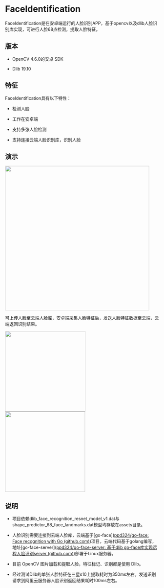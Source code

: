 # FaceIdentification

FaceIdentification是在安卓端运行的人脸识别APP，基于opencv以及dlib人脸识别库实现，可进行人脸68点检测，提取人脸特征。

## 版本

- OpenCV 4.6.0的安卓 SDK

- Dlib 19.10 

## 特征

FaceIdentification具有以下特性：

- 检测人脸

- 工作在安卓端

- 支持多张人脸检测

- 支持连接云端人脸识别库，识别人脸

## 演示

<img title="" src="file:///C:/Users/Lenovo/Desktop/Screenshot_20230519-152155_FaceIdentification.jpg" alt="" width="472">

可上传人脸至云端人脸库，安卓端采集人脸特征后，发送人脸特征数据至云端，云端返回识别结果。

<img title="" src="file:///C:/Users/Lenovo/Desktop/Screenshot_20230519-161014_FaceIdentification.jpg" alt="" width="263"><img title="" src="file:///C:/Users/Lenovo/Desktop/Screenshot_20230519-161030_FaceIdentification.jpg" alt="" width="262">

## 说明

- 项目依赖dlib_face_recognition_resnet_model_v1.dat与shape_predictor_68_face_landmarks.dat模型均存放在assets目录。

- 人脸识别需要连接到云端人脸库，云端基于[go-face]([ppd324/go-face: Face recognition with Go (github.com)](https://github.com/ppd324/go-face))项目，云端代码基于golang编写，地址[go-face-server]([ppd324/go-face-server: 基于dlib go-face库实现远程人脸识别server (github.com)](https://github.com/ppd324/go-face-server))部署于Linux服务器。

- 目前 OpenCV 图片加载和提取人脸，特征标记、识别都是使用 Dlib。

- 经过测试Dlib的单张人脸特征在三星s10上提取耗时为350ms左右。发送识别请求到阿里云服务器人脸识别返回结果耗时100ms左右。





